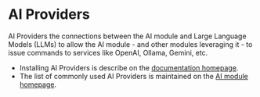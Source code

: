 # AI Providers

AI Providers the connections between the AI module and Large Language Models
(LLMs) to allow the AI module - and other modules leveraging it - to issue 
commands to services like OpenAI, Ollama, Gemini, etc.

- Installing AI Providers is describe on the
  [documentation homepage](https://project.pages.drupalcode.org/ai/).
- The list of commonly used AI Providers is maintained on the
  [AI module homepage](https://www.drupal.org/project/ai).
